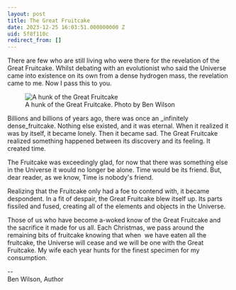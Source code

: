 ```yaml
---
layout: post
title: The Great Fruitcake
date: 2023-12-25 16:03:51.000000000 Z
uid: 5f8f110c
redirect_from: []
---
```


There are few who are still living who were there for the revelation of the Great Fruitcake. Whilst debating with an evolutionist who said the Universe came into existence on its own from a dense hydrogen mass, the revelation came to me. Now I pass this to you.  
  
<figure>
  <img src="/assets/images/posts/2023-12-25-fruitcake.avif" alt="A hunk of the Great Fruitcake">
  <figcaption>A hunk of the Great Fruitcake. Photo by Ben Wilson</figcaption>
</figure>

Billions and billions of years ago, there was once an _infinitely dense_fruitcake. Nothing else existed, and it was eternal. When it realized it was by itself, it became lonely. Then it became sad. The Great Fruitcake realized something happened between its discovery and its feeling. It created time.  
  
The Fruitcake was exceedingly glad, for now that there was something else in the Universe it would no longer be alone. Time would be its friend. But, dear reader, as we know, Time is nobody's friend.  
  
Realizing that the Fruitcake only had a foe to contend with, it became despondent. In a fit of despair, the Great Fruitcake blew itself up. Its parts fissiled and fused, creating all of the elements and objects in the Universe.  
  
Those of us who have become a-woked know of the Great Fruitcake and the sacrifice it made for us all. Each Christmas, we pass around the remaining bits of fruitcake knowing that when&nbsp; we have eaten all the fruitcake, the Universe will cease and we will be one with the Great Fruitcake. My wife each year hunts for the finest specimen for my consumption.  
  

--&nbsp;  
Ben Wilson, Author

